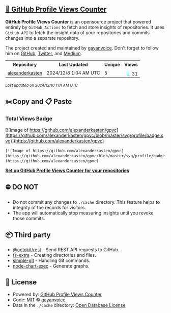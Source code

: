 ## [🚀 GitHub Profile Views Counter](https://github.com/gayanvoice/github-profile-views-counter)
**GitHub Profile Views Counter** is an opensource project that powered entirely by  `GitHub Actions` to fetch and store insights of repositories.
It uses `GitHub API` to fetch the insight data of your repositories and commits changes into a separate repository.

The project created and maintained by [gayanvoice](https://github.com/gayanvoice). Don't forget to follow him on [GitHub](https://github.com/gayanvoice), [Twitter](https://twitter.com/gayanvoice), and [Medium](https://gayanvoice.medium.com/).

<table>
	<tr>
		<th>
			Repository
		</th>
		<th>
			Last Updated
		</th>
		<th>
			Unique
		</th>
		<th>
			Views
		</th>
	</tr>
	<tr>
		<td>
			<a href="https://github.com/alexanderkasten/gpvc/tree/master/readme/692100595/year.md">
				alexanderkasten
			</a>
		</td>
		<td>
			2024/12/8 1:04 AM UTC
		</td>
		<td>
			5
		</td>
		<td>
			<img alt="Response time graph" src="https://github.com/alexanderkasten/gpvc/raw/master/graph/692100595/small/year.png" height="20"> 31
		</td>
	</tr>
</table>

<small><i>Last updated on 2024/12/10 1:01 AM UTC</i></small>

## ✂️Copy and 📋 Paste
### Total Views Badge
[![Image of https://github.com/alexanderkasten/gpvc](https://github.com/alexanderkasten/gpvc/blob/master/svg/profile/badge.svg)](https://github.com/alexanderkasten/gpvc)

```readme
[![Image of https://github.com/alexanderkasten/gpvc](https://github.com/alexanderkasten/gpvc/blob/master/svg/profile/badge.svg)](https://github.com/alexanderkasten/gpvc)
```
[**Set up GitHub Profile Views Counter for your repositories**](https://github.com/gayanvoice/github-profile-views-counter)
## ⛔ DO NOT
- Do not commit any changes to `./cache` directory. This feature helps to integrity of the records for visitors.
- The app will automatically stop measuring insights until you revoke those commits.
## 📦 Third party

- [@octokit/rest](https://www.npmjs.com/package/@octokit/rest) - Send REST API requests to GitHub.
- [fs-extra](https://www.npmjs.com/package/fs-extra) - Creating directories and files.
- [simple-git](https://www.npmjs.com/package/simple-git) - Handling Git commands.
- [node-chart-exec](https://www.npmjs.com/package/node-chart-exec) - Generate graphs.
## 📄 License
- Powered by: [GitHub Profile Views Counter](https://github.com/gayanvoice/github-profile-views-counter)
- Code: [MIT](./LICENSE) © [gayanvoice](https://github.com/gayanvoice)
- Data in the `./cache` directory: [Open Database License](https://opendatacommons.org/licenses/odbl/1-0/)